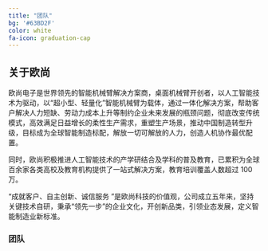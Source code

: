 ```yaml
---
title: "团队"
bg: '#63BD2F'
color: white
fa-icon: graduation-cap
---
```





## 关于欧尚




   欧尚电子是世界领先的智能机械臂解决方案商，桌面机械臂开创者，以人工智能技术为驱动，以“超小型、轻量化”智能机械臂为载体，通过一体化解决方案，帮助客户解决人力短缺、劳动力成本上升等制约企业未来发展的瓶颈问题，彻底改变传统模式，高效满足日益增⻓的柔性生产需求，重塑生产场景，推动中国制造转型升级，目标成为全球智能制造标配，解放一切可解放的人力，创造人机协作最优配置。

   同时，欧尚积极推进人工智能技术的产学研结合及学科的普及教育，已累积为全球百余家各类高校及教育机构提供了一站式解决方案，教育培训覆盖人数超过 100 万。

  “成就客户、自主创新、诚信服务 ”是欧尚科技的价值观，公司成立五年来，坚持关键技术自研，秉承“领先一步”的企业文化，开创新品类，引领业态发展，定义智能制造业新标准。

### 团队

